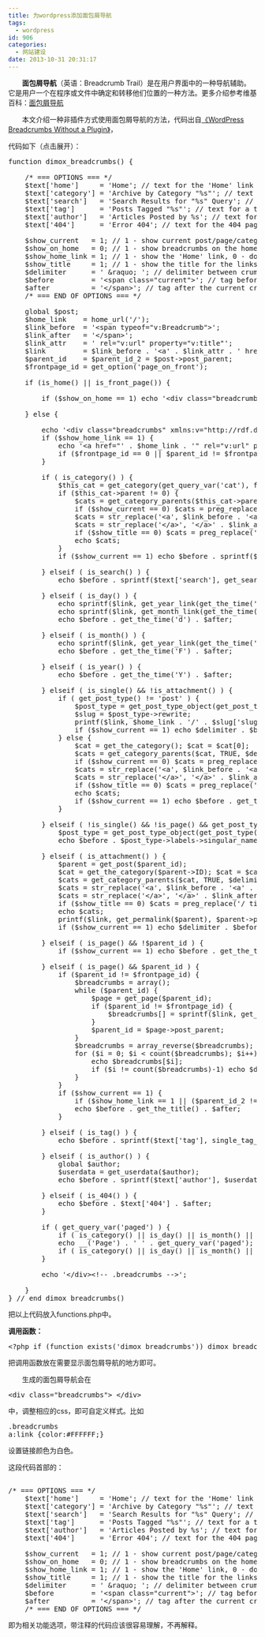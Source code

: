 ```yaml
---
title: 为wordpress添加面包屑导航
tags:
  - wordpress
id: 906
categories:
  - 网站建设
date: 2013-10-31 20:31:17
---
```


　　**面包屑导航**（英语：Breadcrumb Trail）是在用户界面中的一种导航辅助。它是用户一个在程序或文件中确定和转移他们位置的一种方法。更多介绍参考维基百科：[面包屑导航](http://zh.wikipedia.org/zh/%E9%9D%A2%E5%8C%85%E5%B1%91%E5%AF%BC%E8%88%AA "面包屑导航")

　　本文介绍一种非插件方式使用面包屑导航的方法，代码出自[《WordPress Breadcrumbs Without a Plugin》](http://dimox.net/wordpress-breadcrumbs-without-a-plugin/ "《WordPress Breadcrumbs Without a Plugin》")，

代码如下（点击展开）：

<pre class="minimize:true lang:php decode:true " >function dimox_breadcrumbs() {

    /* === OPTIONS === */
    $text['home']     = 'Home'; // text for the 'Home' link
    $text['category'] = 'Archive by Category "%s"'; // text for a category page
    $text['search']   = 'Search Results for "%s" Query'; // text for a search results page
    $text['tag']      = 'Posts Tagged "%s"'; // text for a tag page
    $text['author']   = 'Articles Posted by %s'; // text for an author page
    $text['404']      = 'Error 404'; // text for the 404 page

    $show_current   = 1; // 1 - show current post/page/category title in breadcrumbs, 0 - don't show
    $show_on_home   = 0; // 1 - show breadcrumbs on the homepage, 0 - don't show
    $show_home_link = 1; // 1 - show the 'Home' link, 0 - don't show
    $show_title     = 1; // 1 - show the title for the links, 0 - don't show
    $delimiter      = ' &amp;raquo; '; // delimiter between crumbs
    $before         = '&lt;span class="current"&gt;'; // tag before the current crumb
    $after          = '&lt;/span&gt;'; // tag after the current crumb
    /* === END OF OPTIONS === */

    global $post;
    $home_link    = home_url('/');
    $link_before  = '&lt;span typeof="v:Breadcrumb"&gt;';
    $link_after   = '&lt;/span&gt;';
    $link_attr    = ' rel="v:url" property="v:title"';
    $link         = $link_before . '&lt;a' . $link_attr . ' href="%1$s"&gt;%2$s&lt;/a&gt;' . $link_after;
    $parent_id    = $parent_id_2 = $post-&gt;post_parent;
    $frontpage_id = get_option('page_on_front');

    if (is_home() || is_front_page()) {

        if ($show_on_home == 1) echo '&lt;div class="breadcrumbs"&gt;&lt;a href="' . $home_link . '"&gt;' . $text['home'] . '&lt;/a&gt;&lt;/div&gt;';

    } else {

        echo '&lt;div class="breadcrumbs" xmlns:v="http://rdf.data-vocabulary.org/#"&gt;';
        if ($show_home_link == 1) {
            echo '&lt;a href="' . $home_link . '" rel="v:url" property="v:title"&gt;' . $text['home'] . '&lt;/a&gt;';
            if ($frontpage_id == 0 || $parent_id != $frontpage_id) echo $delimiter;
        }

        if ( is_category() ) {
            $this_cat = get_category(get_query_var('cat'), false);
            if ($this_cat-&gt;parent != 0) {
                $cats = get_category_parents($this_cat-&gt;parent, TRUE, $delimiter);
                if ($show_current == 0) $cats = preg_replace("#^(.+)$delimiter$#", "$1", $cats);
                $cats = str_replace('&lt;a', $link_before . '&lt;a' . $link_attr, $cats);
                $cats = str_replace('&lt;/a&gt;', '&lt;/a&gt;' . $link_after, $cats);
                if ($show_title == 0) $cats = preg_replace('/ title="(.*?)"/', '', $cats);
                echo $cats;
            }
            if ($show_current == 1) echo $before . sprintf($text['category'], single_cat_title('', false)) . $after;

        } elseif ( is_search() ) {
            echo $before . sprintf($text['search'], get_search_query()) . $after;

        } elseif ( is_day() ) {
            echo sprintf($link, get_year_link(get_the_time('Y')), get_the_time('Y')) . $delimiter;
            echo sprintf($link, get_month_link(get_the_time('Y'),get_the_time('m')), get_the_time('F')) . $delimiter;
            echo $before . get_the_time('d') . $after;

        } elseif ( is_month() ) {
            echo sprintf($link, get_year_link(get_the_time('Y')), get_the_time('Y')) . $delimiter;
            echo $before . get_the_time('F') . $after;

        } elseif ( is_year() ) {
            echo $before . get_the_time('Y') . $after;

        } elseif ( is_single() &amp;&amp; !is_attachment() ) {
            if ( get_post_type() != 'post' ) {
                $post_type = get_post_type_object(get_post_type());
                $slug = $post_type-&gt;rewrite;
                printf($link, $home_link . '/' . $slug['slug'] . '/', $post_type-&gt;labels-&gt;singular_name);
                if ($show_current == 1) echo $delimiter . $before . get_the_title() . $after;
            } else {
                $cat = get_the_category(); $cat = $cat[0];
                $cats = get_category_parents($cat, TRUE, $delimiter);
                if ($show_current == 0) $cats = preg_replace("#^(.+)$delimiter$#", "$1", $cats);
                $cats = str_replace('&lt;a', $link_before . '&lt;a' . $link_attr, $cats);
                $cats = str_replace('&lt;/a&gt;', '&lt;/a&gt;' . $link_after, $cats);
                if ($show_title == 0) $cats = preg_replace('/ title="(.*?)"/', '', $cats);
                echo $cats;
                if ($show_current == 1) echo $before . get_the_title() . $after;
            }

        } elseif ( !is_single() &amp;&amp; !is_page() &amp;&amp; get_post_type() != 'post' &amp;&amp; !is_404() ) {
            $post_type = get_post_type_object(get_post_type());
            echo $before . $post_type-&gt;labels-&gt;singular_name . $after;

        } elseif ( is_attachment() ) {
            $parent = get_post($parent_id);
            $cat = get_the_category($parent-&gt;ID); $cat = $cat[0];
            $cats = get_category_parents($cat, TRUE, $delimiter);
            $cats = str_replace('&lt;a', $link_before . '&lt;a' . $link_attr, $cats);
            $cats = str_replace('&lt;/a&gt;', '&lt;/a&gt;' . $link_after, $cats);
            if ($show_title == 0) $cats = preg_replace('/ title="(.*?)"/', '', $cats);
            echo $cats;
            printf($link, get_permalink($parent), $parent-&gt;post_title);
            if ($show_current == 1) echo $delimiter . $before . get_the_title() . $after;

        } elseif ( is_page() &amp;&amp; !$parent_id ) {
            if ($show_current == 1) echo $before . get_the_title() . $after;

        } elseif ( is_page() &amp;&amp; $parent_id ) {
            if ($parent_id != $frontpage_id) {
                $breadcrumbs = array();
                while ($parent_id) {
                    $page = get_page($parent_id);
                    if ($parent_id != $frontpage_id) {
                        $breadcrumbs[] = sprintf($link, get_permalink($page-&gt;ID), get_the_title($page-&gt;ID));
                    }
                    $parent_id = $page-&gt;post_parent;
                }
                $breadcrumbs = array_reverse($breadcrumbs);
                for ($i = 0; $i &lt; count($breadcrumbs); $i++) {
                    echo $breadcrumbs[$i];
                    if ($i != count($breadcrumbs)-1) echo $delimiter;
                }
            }
            if ($show_current == 1) {
                if ($show_home_link == 1 || ($parent_id_2 != 0 &amp;&amp; $parent_id_2 != $frontpage_id)) echo $delimiter;
                echo $before . get_the_title() . $after;
            }

        } elseif ( is_tag() ) {
            echo $before . sprintf($text['tag'], single_tag_title('', false)) . $after;

        } elseif ( is_author() ) {
            global $author;
            $userdata = get_userdata($author);
            echo $before . sprintf($text['author'], $userdata-&gt;display_name) . $after;

        } elseif ( is_404() ) {
            echo $before . $text['404'] . $after;
        }

        if ( get_query_var('paged') ) {
            if ( is_category() || is_day() || is_month() || is_year() || is_search() || is_tag() || is_author() ) echo ' (';
            echo __('Page') . ' ' . get_query_var('paged');
            if ( is_category() || is_day() || is_month() || is_year() || is_search() || is_tag() || is_author() ) echo ')';
        }

        echo '&lt;/div&gt;&lt;!-- .breadcrumbs --&gt;';

    }
} // end dimox_breadcrumbs()
</pre>

把以上代码放入functions.php中。

**调用函数：**

<pre class="lang:php decode:true " >&lt;?php if (function_exists('dimox_breadcrumbs')) dimox_breadcrumbs(); ?&gt;
</pre>

把调用函数放在需要显示面包屑导航的地方即可。

　　生成的面包屑导航会在<pre class="inline:true decode:1 " >&lt;div&nbsp;class=&quot;breadcrumbs&quot;&gt;&nbsp;&lt;/div&gt;</pre>中，调整相应的css，即可自定义样式。比如<pre class="inline:true decode:1 " >.breadcrumbs a:link {color:#FFFFFF;}</pre>设置链接颜色为白色。

这段代码首部的：

<pre>   
/* === OPTIONS === */
    $text['home']     = 'Home'; // text for the 'Home' link
    $text['category'] = 'Archive by Category "%s"'; // text for a category page
    $text['search']   = 'Search Results for "%s" Query'; // text for a search results page
    $text['tag']      = 'Posts Tagged "%s"'; // text for a tag page
    $text['author']   = 'Articles Posted by %s'; // text for an author page
    $text['404']      = 'Error 404'; // text for the 404 page

    $show_current   = 1; // 1 - show current post/page/category title in breadcrumbs, 0 - don't show
    $show_on_home   = 0; // 1 - show breadcrumbs on the homepage, 0 - don't show
    $show_home_link = 1; // 1 - show the 'Home' link, 0 - don't show
    $show_title     = 1; // 1 - show the title for the links, 0 - don't show
    $delimiter      = ' &amp;raquo; '; // delimiter between crumbs
    $before         = '&lt;span class="current"&gt;'; // tag before the current crumb
    $after          = '&lt;/span&gt;'; // tag after the current crumb
    /* === END OF OPTIONS === */
</pre>

即为相关功能选项，带注释的代码应该很容易理解，不再解释。